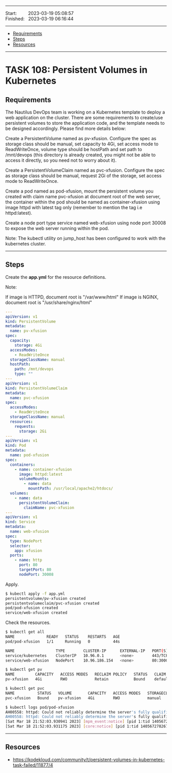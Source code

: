 
------------------------------

Start: &nbsp;&nbsp;&nbsp;&nbsp;&nbsp;&nbsp;&nbsp;&nbsp;2023-03-19 05:08:57  
Finished: &nbsp;&nbsp;2023-03-19 06:16:44

------------------------------

- [Requirements](#requirements)
- [Steps](#steps)
- [Resources](#resources)

------------------------------

# TASK 108: Persistent Volumes in Kubernetes

## Requirements

The Nautilus DevOps team is working on a Kubernetes template to deploy a web application on the cluster. There are some requirements to create/use persistent volumes to store the application code, and the template needs to be designed accordingly. Please find more details below:


Create a PersistentVolume named as pv-xfusion. Configure the spec as storage class should be manual, set capacity to 4Gi, set access mode to ReadWriteOnce, volume type should be hostPath and set path to /mnt/devops (this directory is already created, you might not be able to access it directly, so you need not to worry about it).

Create a PersistentVolumeClaim named as pvc-xfusion. Configure the spec as storage class should be manual, request 2Gi of the storage, set access mode to ReadWriteOnce.

Create a pod named as pod-xfusion, mount the persistent volume you created with claim name pvc-xfusion at document root of the web server, the container within the pod should be named as container-xfusion using image httpd with latest tag only (remember to mention the tag i.e httpd:latest).

Create a node port type service named web-xfusion using node port 30008 to expose the web server running within the pod.

Note: The kubectl utility on jump_host has been configured to work with the kubernetes cluster.

------------------------------

## Steps

Create the **app.yml** for the resource definitions.

Note:

If image is HTTPD, document root is "/var/www/html"
If image is NGINX, document root is "/usr/share/nginx/html"

```yaml
---
apiVersion: v1
kind: PersistentVolume
metadata:
  name: pv-xfusion
spec:
  capacity:
    storage: 4Gi
  accessModes:
    - ReadWriteOnce
  storageClassName: manual
  hostPath:
    path: /mnt/devops
    type: ""
---
apiVersion: v1
kind: PersistentVolumeClaim
metadata:
  name: pvc-xfusion
spec:
  accessModes:
    - ReadWriteOnce
  storageClassName: manual
  resources:
    requests:
      storage: 2Gi
---
apiVersion: v1
kind: Pod
metadata:
  name: pod-xfusion
spec:
  containers:
    - name: container-xfusion
      image: httpd:latest
      volumeMounts:
        - name: data
          mountPath: /usr/local/apache2/htdocs/
  volumes:
    - name: data
      persistentVolumeClaim:
        claimName: pvc-xfusion
---
apiVersion: v1
kind: Service
metadata:
  name: web-xfusion
spec:
  type: NodePort
  selector:
    app: xfusion
  ports:
    - name: http
      port: 80
      targetPort: 80
      nodePort: 30008
```
           
Apply. 

```bash
$ kubectl apply -f app.yml
persistentvolume/pv-xfusion created
persistentvolumeclaim/pvc-xfusion created
pod/pod-xfusion created
service/web-xfusion created
```

Check the resources.

```bash
$ kubectl get all
NAME              READY   STATUS    RESTARTS   AGE
pod/pod-xfusion   1/1     Running   0          44s

NAME                  TYPE        CLUSTER-IP      EXTERNAL-IP   PORT(S)        AGE
service/kubernetes    ClusterIP   10.96.0.1       <none>        443/TCP        156m
service/web-xfusion   NodePort    10.96.186.154   <none>        80:30008/TCP   44s
```
```bash
$ kubectl get pv
NAME         CAPACITY   ACCESS MODES   RECLAIM POLICY   STATUS   CLAIM                 STORAGECLASS   REASON   AGE
pv-xfusion   4Gi        RWO            Retain           Bound    default/pvc-xfusion   manual                  2m9s            51s              2m54s 
```
```bash
$ kubectl get pvc
NAME          STATUS   VOLUME       CAPACITY   ACCESS MODES   STORAGECLASS   AGE
pvc-xfusion   Bound    pv-xfusion   4Gi        RWO            manual         2m23s
```

```bash
$ kubectl logs pod/pod-xfusion
AH00558: httpd: Could not reliably determine the server's fully qualified domain name, using 10.244.0.5. Set the 'ServerName' directive globally to suppress this message
AH00558: httpd: Could not reliably determine the server's fully qualified domain name, using 10.244.0.5. Set the 'ServerName' directive globally to suppress this message
[Sat Mar 18 21:52:03.930941 2023] [mpm_event:notice] [pid 1:tid 140567278267712] AH00489: Apache/2.4.56 (Unix) configured -- resuming normal operations
[Sat Mar 18 21:52:03.931175 2023] [core:notice] [pid 1:tid 140567278267712] AH00094: Command line: 'httpd -D FOREGROUND' 
```

------------------------------

## Resources

- https://kodekloud.com/community/t/persistent-volumes-in-kubernetes-task-failed/11877/4